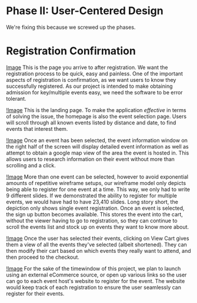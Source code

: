 # Phase II: User-Centered Design

We're fixing this because we screwed up the phases.

# Registration Confirmation
[Image](./6.png)
This is the page you arrive to after registration. We want the registration process to be quick, easy and painless. One of the important aspects of registration is confirmation, as we want users to know they successfully registered. As our project is intended to make obtaining admission for key/multiple events easy, we need the software to be error tolerant.

[!Image](5.png)
This is the landing page. To make the application *effective* in terms of solving the issue, the homepage is also the event selection page. Users will scroll through all known events listed by distance and date, to find events that interest them.

[!Image](4.png)
Once an event has been selected, the event information window on the right half of the screen will display detailed event information as well as attempt to obtain a google map view of the area the event is hosted in. This allows users to research information on their event without more than scrolling and a click.

[!Image](3.png)
More than one event can be selected, however to avoid exponential amounts of repetitive wireframe setups, our wireframe model only depicts being able to register for one event at a time. This way, we only had to write 9 different slides. If we demonstrated the ability to register for multiple events, we would have had to have 23,410 slides. Long story short, the depiction only shows single event registration. Once an event is selected, the sign up button becomes available. This stores the event into the cart, without the viewer having to go to registration, so they can continue to scroll the events list and stock up on events they want to know more about.

[!Image](2.png)
Once the user has selected their events, clicking on View Cart gives them a view of all the events they've selected (albeit shortened). They can then modify their cart based on which events they really want to attend, and then proceed to the checkout.

[!Image](1.png)
For the sake of the timewindow of this project, we plan to launch using an external eCommerce source, or open up various links so the user can go to each event host's website to register for the event. The website would keep track of each registration to ensure the user seamlessly can register for their events.

